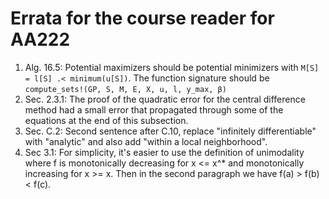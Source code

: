 # Errata for the course reader for AA222

1. Alg. 16.5: Potential maximizers should be potential minimizers with `M[S] = l[S] .< minimum(u[S])`. The function signature should be `compute_sets!(GP, S, M, E, X, u, l, y_max, β)`
2. Sec. 2.3.1: The proof of the quadratic error for the central difference method had a small error that propagated through some of the equations at the end of this subsection.
3. Sec. C.2: Second sentence after C.10, replace "infinitely differentiable" with "analytic" and also add "within a local neighborhood".
4. Sec 3.1: For simplicity, it's easier to use the definition of unimodality where f is monotonically decreasing for x <= x^* and monotonically increasing for x >= x. Then in the second paragraph we have f(a) > f(b) < f(c).

